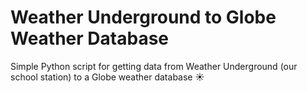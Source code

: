 # Weather Underground to Globe Weather Database
Simple Python script for getting data from Weather Underground (our school station) to a Globe weather database ☀️
